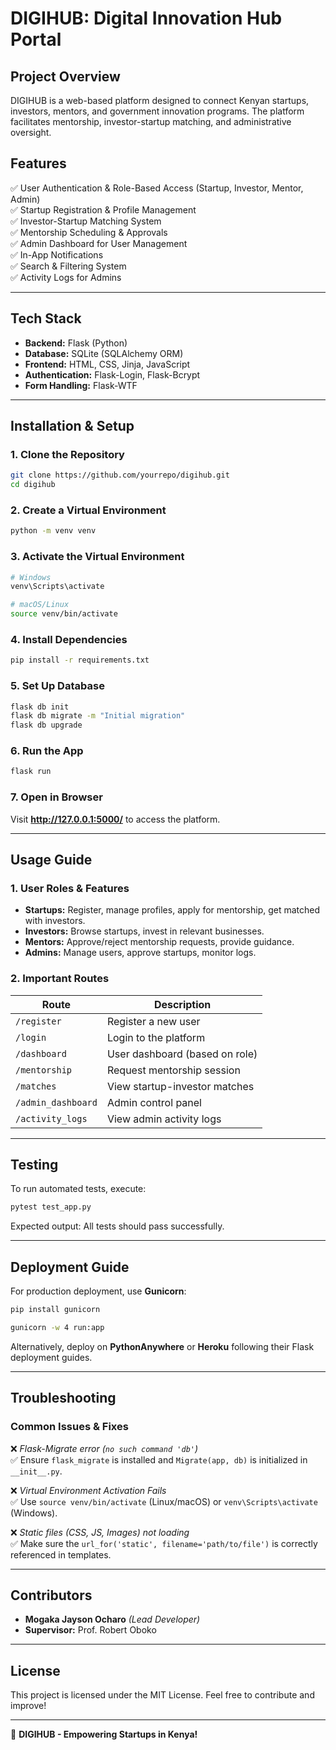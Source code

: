 # **DIGIHUB: Digital Innovation Hub Portal**

## **Project Overview**
DIGIHUB is a web-based platform designed to connect Kenyan startups, investors, mentors, and government innovation programs. The platform facilitates mentorship, investor-startup matching, and administrative oversight.

## **Features**
✅ User Authentication & Role-Based Access (Startup, Investor, Mentor, Admin)  
✅ Startup Registration & Profile Management  
✅ Investor-Startup Matching System  
✅ Mentorship Scheduling & Approvals  
✅ Admin Dashboard for User Management  
✅ In-App Notifications  
✅ Search & Filtering System  
✅ Activity Logs for Admins  

---

## **Tech Stack**
- **Backend:** Flask (Python)
- **Database:** SQLite (SQLAlchemy ORM)
- **Frontend:** HTML, CSS, Jinja, JavaScript
- **Authentication:** Flask-Login, Flask-Bcrypt
- **Form Handling:** Flask-WTF

---

## **Installation & Setup**
### **1. Clone the Repository**
```bash
git clone https://github.com/yourrepo/digihub.git
cd digihub
```

### **2. Create a Virtual Environment**
```bash
python -m venv venv
```

### **3. Activate the Virtual Environment**
```bash
# Windows
venv\Scripts\activate

# macOS/Linux
source venv/bin/activate
```

### **4. Install Dependencies**
```bash
pip install -r requirements.txt
```

### **5. Set Up Database**
```bash
flask db init
flask db migrate -m "Initial migration"
flask db upgrade
```

### **6. Run the App**
```bash
flask run
```

### **7. Open in Browser**
Visit **http://127.0.0.1:5000/** to access the platform.

---

## **Usage Guide**
### **1. User Roles & Features**
- **Startups:** Register, manage profiles, apply for mentorship, get matched with investors.
- **Investors:** Browse startups, invest in relevant businesses.
- **Mentors:** Approve/reject mentorship requests, provide guidance.
- **Admins:** Manage users, approve startups, monitor logs.

### **2. Important Routes**
| Route                 | Description                          |
|----------------------|----------------------------------|
| `/register`         | Register a new user              |
| `/login`            | Login to the platform            |
| `/dashboard`        | User dashboard (based on role)  |
| `/mentorship`       | Request mentorship session      |
| `/matches`          | View startup-investor matches   |
| `/admin_dashboard`  | Admin control panel             |
| `/activity_logs`    | View admin activity logs        |

---

## **Testing**
To run automated tests, execute:
```bash
pytest test_app.py
```
Expected output: All tests should pass successfully.

---

## **Deployment Guide**
For production deployment, use **Gunicorn**:
```bash
pip install gunicorn

gunicorn -w 4 run:app
```

Alternatively, deploy on **PythonAnywhere** or **Heroku** following their Flask deployment guides.

---

## **Troubleshooting**
### **Common Issues & Fixes**
❌ *Flask-Migrate error (`no such command 'db'`)*  
✅ Ensure `flask_migrate` is installed and `Migrate(app, db)` is initialized in `__init__.py`.

❌ *Virtual Environment Activation Fails*  
✅ Use `source venv/bin/activate` (Linux/macOS) or `venv\Scripts\activate` (Windows).

❌ *Static files (CSS, JS, Images) not loading*  
✅ Make sure the `url_for('static', filename='path/to/file')` is correctly referenced in templates.

---

## **Contributors**
- **Mogaka Jayson Ocharo** *(Lead Developer)*
- **Supervisor:** Prof. Robert Oboko

---

## **License**
This project is licensed under the MIT License. Feel free to contribute and improve!

---

🚀 **DIGIHUB - Empowering Startups in Kenya!**

